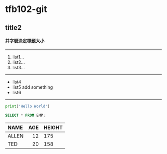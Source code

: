 # tfb102-git
## title2
#### 井字號決定標題大小
---
1. list1...
2. list2...
3. list3...
---
- list4
- list5 add something
- list6
---
``` python
print('Hello World')
```

```sql
SELECT * FROM EMP;
```

NAME|AGE|HEIGHT
:----|---:|-----
ALLEN|12|175
TED|20|158
